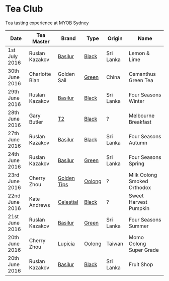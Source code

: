 # Tea Club 
Tea tasting experience at MYOB Sydney

| Date           | Tea Master      | Brand         | Type     | Origin    | Name                        |
|----------------|-----------------|---------------|----------|-----------|-----------------------------|
| 1st July 2016  | Ruslan Kazakov  | [Basilur]     | [Black]  | Sri Lanka | Lemon & Lime                |
| 30th June 2016 | Charlotte Bian  | Golden Sail   | [Green]  | China     | Osmanthus Green Tea         |
| 29th June 2016 | Ruslan Kazakov  | [Basilur]     | [Black]  | Sri Lanka | Four Seasons Winter         |
| 28th June 2016 | Gary Butler     | [T2]          | [Black]  | ?         | Melbourne Breakfast         |
| 27th June 2016 | Ruslan Kazakov  | [Basilur]     | [Black]  | Sri Lanka | Four Seasons Autumn         |
| 24th June 2016 | Ruslan Kazakov  | [Basilur]     | [Green]  | Sri Lanka | Four Seasons Spring         |
| 23rd June 2016 | Cherry Zhou     | [Golden Tips] | [Oolong] | ?         | Milk Oolong Smoked Orthodox |
| 22nd June 2016 | Kate Andrews    | [Celestial]   | [Black]  | ?         | Sweet Harvest Pumpkin       |
| 21st June 2016 | Ruslan Kazakov  | [Basilur]     | [Green]  | Sri Lanka | Four Seasons Summer         |
| 20th June 2016 | Cherry Zhou     | [Lupicia]     | [Oolong] | Taiwan    | Momo Oolong Super Grade     |
| 20th June 2016 | Ruslan Kazakov  | [Basilur]     | [Black]  | Sri Lanka | Fruit Shop                  |

<!-- Type -->
[Black]: https://en.wikipedia.org/wiki/Black_tea
[Green]: https://en.wikipedia.org/wiki/Green_tea
[White]: https://en.wikipedia.org/wiki/White_tea
[Oolong]: https://en.wikipedia.org/wiki/Oolong

<!-- Brand -->
[Basilur]: http://www.basilurtea.com
[Celestial]: http://www.celestialseasonings.com
[T2]: http://www.t2tea.com
[Lupicia]: http://www.lupicia.com.au
[Golden Tips]: http://goldentipstea.com
